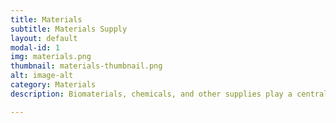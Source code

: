 ```yaml
---
title: Materials
subtitle: Materials Supply
layout: default
modal-id: 1
img: materials.png
thumbnail: materials-thumbnail.png
alt: image-alt
category: Materials
description: Biomaterials, chemicals, and other supplies play a central role in fostering a green economy. Next-gen materials not only reduce environmental harm but also enhance efficiency, durability, and safety, thereby offering a brighter and more sustainable future for us all.

---
```


